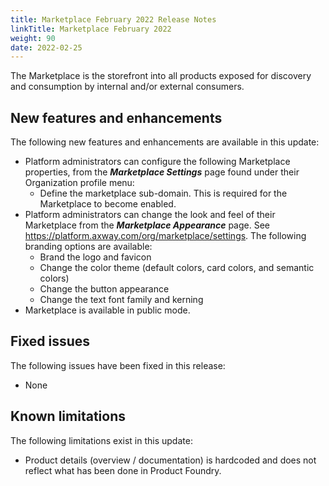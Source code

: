```yaml
---
title: Marketplace February 2022 Release Notes
linkTitle: Marketplace February 2022
weight: 90
date: 2022-02-25
---
```


The Marketplace is the storefront into all products exposed for discovery and consumption by internal and/or external consumers.

## New features and enhancements

The following new features and enhancements are available in this update:

* Platform administrators can configure the following Marketplace properties, from the ***Marketplace Settings*** page found under their Organization profile menu:
    * Define the marketplace sub-domain. This is required for the Marketplace to become enabled.
* Platform administrators can change the look and feel of their Marketplace from the ***Marketplace Appearance*** page. See <https://platform.axway.com/org/marketplace/settings>. The following branding options are available:
    * Brand the logo and favicon
    * Change the color theme (default colors, card colors, and semantic colors)
    * Change the button appearance
    * Change the text font family and kerning
* Marketplace is available in public mode.

## Fixed issues

The following issues have been fixed in this release:

* None

## Known limitations

The following limitations exist in this update:

* Product details (overview / documentation) is hardcoded and does not reflect what has been done in Product Foundry.
